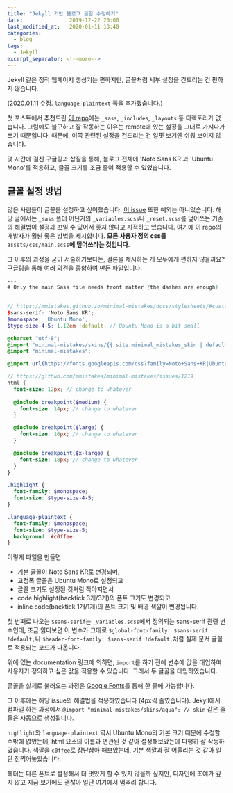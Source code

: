 ```yaml
---
title: "Jekyll 기반 블로그 글꼴 수정하기"
date:               2019-12-22 20:00
last_modified_at:   2020-01-11 13:40
categories:
  - blog
tags:
  - Jekyll
excerpt_separator: <!--more-->
---
```

Jekyll 같은 정적 웹페이지 생성기는 편하지만, 글꼴처럼 세부 설정을 건드리는 건
편하지 않습니다.

<!--more-->
(2020.01.11 수정. `language-plaintext` 쪽을 추가했습니다.)

첫 포스트에서 추천드린 [이 repo][mmistakes-starter]에는 `_sass`, `_includes`,
`_layouts` 등 디렉토리가 없습니다. 그럼에도 불구하고 잘 작동하는 이유는
remote에 있는 설정을 그대로 가져다가 쓰기 때문입니다.
때문에, 이쪽 관련된 설정을 건드리는 건 얼핏 보기엔 쉬워 보이지 않습니다.

몇 시간에 걸친 구글링과 삽질을 통해, 블로그 전체에 'Noto Sans KR'과
'Ubuntu Mono'를 적용하고, 글꼴 크기를 조금 줄여 적용할 수 있었습니다.

## 글꼴 설정 방법
많은 사람들이 글꼴을 설정하고 싶어했습니다. [이 issue][mmistakes-issue-1219]
또한 예외는 아니었습니다. 해당 글에서는 `_sass` 폴더 어딘가의 `_variables.scss`나
`_reset.scss`를 덮어쓰는 기존의 해결법이 설정과 꼬일 수 있어서 좋지 않다고
지적하고 있습니다. 여기에 이 repo의 개발자가 훨씬 좋은 방법을 제시합니다.
**모든 사용자 정의 css를** `assets/css/main.scss`**에 덮어쓰라는 것입니다.**

그 이후의 과정을 굳이 서술하기보다는, 결론을 제시하는 게
모두에게 편하지 않을까요? 구글링을 통해 여러 의견을 종합하여 만든 파일입니다.



```scss
--- 
# Only the main Sass file needs front matter (the dashes are enough) 
--- 

// https://mmistakes.github.io/minimal-mistakes/docs/stylesheets/#customizing
$sans-serif: 'Noto Sans KR';
$monospace: 'Ubuntu Mono';
$type-size-4-5: 1.12em !default; // Ubuntu Mono is a bit small

@charset "utf-8";
@import "minimal-mistakes/skins/{{ site.minimal_mistakes_skin | default: 'default' }}"; // skin
@import "minimal-mistakes";

@import url(https://fonts.googleapis.com/css?family=Noto+Sans+KR|Ubuntu+Mono);

// https://github.com/mmistakes/minimal-mistakes/issues/1219
html {
  font-size: 12px; // change to whatever
  
  @include breakpoint($medium) {
    font-size: 14px; // change to whatever
  }

  @include breakpoint($large) {
    font-size: 16px; // change to whatever
  }

  @include breakpoint($x-large) {
    font-size: 18px; // change to whatever
  }
}

.highlight {
  font-family: $monospace;
  font-size: $type-size-4-5;
}

.language-plaintext {
  font-family: $monospace;
  font-size: $type-size-5;
  background: #c0ffee;
}
```

이렇게 파일을 만들면
+ 기본 글꼴이 Noto Sans KR로 변경되며,
+ 고정폭 글꼴은 Ubuntu Mono로 설정되고
+ 글꼴 크기도 설정된 것처럼 작아지면서
+ code highlight(backtick 3개/3개)의 폰트 크기도 변경되고
+ inline code(backtick 1개/1개)의 폰트 크기 및 배경 색깔이 변경됩니다.

첫 번째로 나오는 `$sans-serif`는  `_variables.scss`에서 정의되는 sans-serif 관련
변수인데, 조금 읽다보면 이 변수가 그대로
`$global-font-family: $sans-serif !default;`나
`$header-font-family: $sans-serif !default;`처럼 실제 문서 글꼴로 적용되는
코드가 나옵니다. 

위에 있는 documentation 링크에 의하면, `import`를 하기 전에 변수에 값을 대입하여
사용자가 정의하고 싶은 값을 적용할 수 있습니다. 그래서 두 글꼴을 대입하였습니다.

글꼴을 실제로 불러오는 과정은 [Google Fonts][google-fonts]를 통해 한 줄에
가능합니다.

그 이후에는 해당 issue의 해결법을 적용하였습니다 (4px씩 줄였습니다).
Jekyll에서 컴파일 하는 과정에서 `@import "minimal-mistakes/skins/aqua"; // skin`
같은 줄들은 자동으로 생성됩니다.

`highlight`와 `language-plaintext` 역시 Ubuntu Mono의 기본 크기 때문에
수정할 수밖에 없었는데, html 요소의 이름과 연관된 것 같아 설정해보았는데
다행히 잘 작동하였습니다. 색깔을 `c0ffee`로 장난삼아 해보았는데, 기본 색깔과 잘
어울리는 것 같아 일단 점찍어놓았습니다.

헤더는 다른 폰트로 설정해서 더 멋있게 할 수 있지 않을까 싶지만,
디자인에 조예가 깊지 않고 지금 보기에도 괜찮아 일단 여기에서 멈추려 합니다.

[google-fonts]: https://fonts.google.com/
[mmistakes-starter]: https://github.com/mmistakes/mm-github-pages-starter
[mmistakes-issue-1219]: https://github.com/mmistakes/minimal-mistakes/issues/1219





